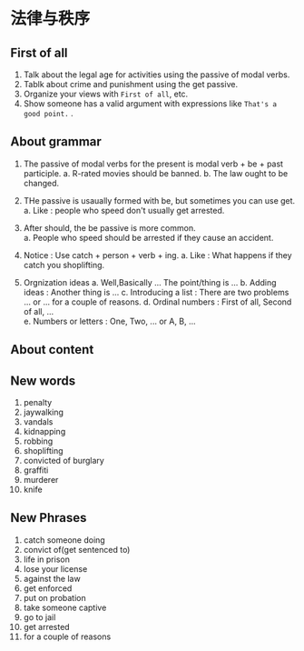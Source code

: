 # 法律与秩序

## First of all

1. Talk about the legal age for activities using the passive of modal verbs.  
2. Tablk about crime and punishment using the get passive.  
3. Organize your views with `First of all`, etc.
5. Show someone has a valid argument with expressions like `That's a good point.` .

## About grammar

1. The passive of modal verbs for the present is modal verb + be + past participle.
    a. R-rated movies should be banned.
    b. The law ought to be changed.  

2. THe passive is usaually formed with be, but sometimes you can use get.  
    a. Like : people who speed don't usually get arrested.

3. After should, the be passive is more common.  
    a. People who speed should be arrested if they cause an accident.

4. Notice : Use catch + person + verb + ing.
    a. Like : What happens if they catch you shoplifting.

5. Orgnization ideas
    a. Well,Basically ... The point/thing is ...
    b. Adding ideas : Another thing is ...
    c. Introducing a list : There are two problems ... or ... for a couple of reasons.
    d. Ordinal numbers : First of all, Second of all, ...  
    e. Numbers or letters : One, Two, ... or A, B, ...

## About content

## New words

1. penalty
2. jaywalking
3. vandals
4. kidnapping
5. robbing
6. shoplifting
7. convicted of burglary
8. graffiti
9. murderer
10. knife

## New Phrases

1. catch someone doing
2. convict of(get sentenced to)
3. life in prison
4. lose your license
5. against the law
6. get enforced
7. put on probation
8. take someone captive
9. go to jail
10. get arrested
11. for a couple of reasons

